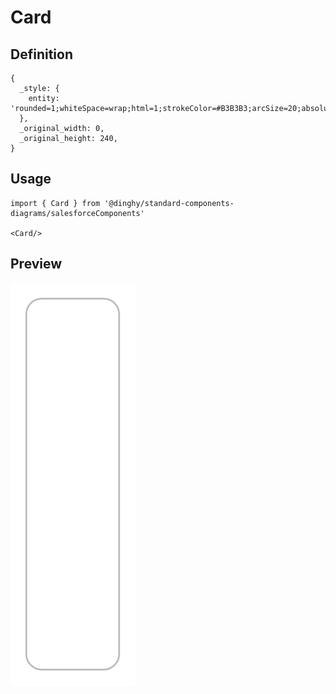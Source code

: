 # Card

## Definition

```
{
  _style: { 
    entity: 'rounded=1;whiteSpace=wrap;html=1;strokeColor=#B3B3B3;arcSize=20;absoluteArcSize=1;',
  },
  _original_width: 0,
  _original_height: 240,
}
```

## Usage

```
import { Card } from '@dinghy/standard-components-diagrams/salesforceComponents'

<Card/>
```

## Preview

<img src="./card.png" width="200"/>
